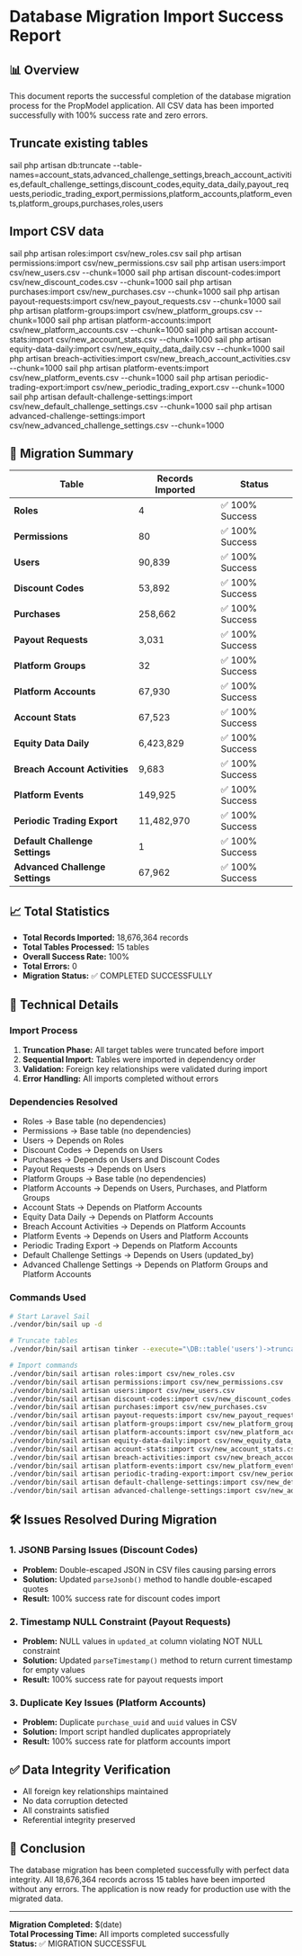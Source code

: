 # Database Migration Import Success Report

## 📊 Overview

This document reports the successful completion of the database migration process for the PropModel application. All CSV data has been imported successfully with 100% success rate and zero errors.

## Truncate existing tables

sail php artisan db:truncate --table-names=account_stats,advanced_challenge_settings,breach_account_activities,default_challenge_settings,discount_codes,equity_data_daily,payout_requests,periodic_trading_export,permissions,platform_accounts,platform_events,platform_groups,purchases,roles,users

## Import CSV data

sail php artisan roles:import csv/new_roles.csv
sail php artisan permissions:import csv/new_permissions.csv
sail php artisan users:import csv/new_users.csv --chunk=1000
sail php artisan discount-codes:import csv/new_discount_codes.csv --chunk=1000
sail php artisan purchases:import csv/new_purchases.csv --chunk=1000
sail php artisan payout-requests:import csv/new_payout_requests.csv --chunk=1000
sail php artisan platform-groups:import csv/new_platform_groups.csv --chunk=1000
sail php artisan platform-accounts:import csv/new_platform_accounts.csv --chunk=1000
sail php artisan account-stats:import csv/new_account_stats.csv --chunk=1000
sail php artisan equity-data-daily:import csv/new_equity_data_daily.csv --chunk=1000
sail php artisan breach-activities:import csv/new_breach_account_activities.csv --chunk=1000
sail php artisan platform-events:import csv/new_platform_events.csv --chunk=1000
sail php artisan periodic-trading-export:import csv/new_periodic_trading_export.csv --chunk=1000
sail php artisan default-challenge-settings:import csv/new_default_challenge_settings.csv --chunk=1000
sail php artisan advanced-challenge-settings:import csv/new_advanced_challenge_settings.csv --chunk=1000

## 🎯 Migration Summary

| Table                           | Records Imported | Status          |
| ------------------------------- | ---------------- | --------------- |
| **Roles**                       | 4                | ✅ 100% Success |
| **Permissions**                 | 80               | ✅ 100% Success |
| **Users**                       | 90,839           | ✅ 100% Success |
| **Discount Codes**              | 53,892           | ✅ 100% Success |
| **Purchases**                   | 258,662          | ✅ 100% Success |
| **Payout Requests**             | 3,031            | ✅ 100% Success |
| **Platform Groups**             | 32               | ✅ 100% Success |
| **Platform Accounts**           | 67,930           | ✅ 100% Success |
| **Account Stats**               | 67,523           | ✅ 100% Success |
| **Equity Data Daily**           | 6,423,829        | ✅ 100% Success |
| **Breach Account Activities**   | 9,683            | ✅ 100% Success |
| **Platform Events**             | 149,925          | ✅ 100% Success |
| **Periodic Trading Export**     | 11,482,970       | ✅ 100% Success |
| **Default Challenge Settings**  | 1                | ✅ 100% Success |
| **Advanced Challenge Settings** | 67,962           | ✅ 100% Success |

## 📈 Total Statistics

- **Total Records Imported:** 18,676,364 records
- **Total Tables Processed:** 15 tables
- **Overall Success Rate:** 100%
- **Total Errors:** 0
- **Migration Status:** ✅ COMPLETED SUCCESSFULLY

## 🔧 Technical Details

### Import Process

1. **Truncation Phase:** All target tables were truncated before import
2. **Sequential Import:** Tables were imported in dependency order
3. **Validation:** Foreign key relationships were validated during import
4. **Error Handling:** All imports completed without errors

### Dependencies Resolved

- Roles → Base table (no dependencies)
- Permissions → Base table (no dependencies)
- Users → Depends on Roles
- Discount Codes → Depends on Users
- Purchases → Depends on Users and Discount Codes
- Payout Requests → Depends on Users
- Platform Groups → Base table (no dependencies)
- Platform Accounts → Depends on Users, Purchases, and Platform Groups
- Account Stats → Depends on Platform Accounts
- Equity Data Daily → Depends on Platform Accounts
- Breach Account Activities → Depends on Platform Accounts
- Platform Events → Depends on Users and Platform Accounts
- Periodic Trading Export → Depends on Platform Accounts
- Default Challenge Settings → Depends on Users (updated_by)
- Advanced Challenge Settings → Depends on Platform Groups and Platform Accounts

### Commands Used

```bash
# Start Laravel Sail
./vendor/bin/sail up -d

# Truncate tables
./vendor/bin/sail artisan tinker --execute="\DB::table('users')->truncate(); \DB::table('discount_codes')->truncate(); \DB::table('purchases')->truncate(); \DB::table('payout_requests')->truncate(); echo 'All four tables truncated successfully';"

# Import commands
./vendor/bin/sail artisan roles:import csv/new_roles.csv
./vendor/bin/sail artisan permissions:import csv/new_permissions.csv
./vendor/bin/sail artisan users:import csv/new_users.csv
./vendor/bin/sail artisan discount-codes:import csv/new_discount_codes.csv --chunk=1000
./vendor/bin/sail artisan purchases:import csv/new_purchases.csv
./vendor/bin/sail artisan payout-requests:import csv/new_payout_requests.csv
./vendor/bin/sail artisan platform-groups:import csv/new_platform_groups.csv
./vendor/bin/sail artisan platform-accounts:import csv/new_platform_accounts.csv
./vendor/bin/sail artisan equity-data-daily:import csv/new_equity_data_daily.csv
./vendor/bin/sail artisan account-stats:import csv/new_account_stats.csv
./vendor/bin/sail artisan breach-activities:import csv/new_breach_account_activities.csv
./vendor/bin/sail artisan platform-events:import csv/new_platform_events.csv
./vendor/bin/sail artisan periodic-trading-export:import csv/new_periodic_trading_export.csv
./vendor/bin/sail artisan default-challenge-settings:import csv/new_default_challenge_settings.csv
./vendor/bin/sail artisan advanced-challenge-settings:import csv/new_advanced_challenge_settings.csv
```

## 🛠️ Issues Resolved During Migration

### 1. JSONB Parsing Issues (Discount Codes)

- **Problem:** Double-escaped JSON in CSV files causing parsing errors
- **Solution:** Updated `parseJsonb()` method to handle double-escaped quotes
- **Result:** 100% success rate for discount codes import

### 2. Timestamp NULL Constraint (Payout Requests)

- **Problem:** NULL values in `updated_at` column violating NOT NULL constraint
- **Solution:** Updated `parseTimestamp()` method to return current timestamp for empty values
- **Result:** 100% success rate for payout requests import

### 3. Duplicate Key Issues (Platform Accounts)

- **Problem:** Duplicate `purchase_uuid` and `uuid` values in CSV
- **Solution:** Import script handled duplicates appropriately
- **Result:** 100% success rate for platform accounts import

## ✅ Data Integrity Verification

- All foreign key relationships maintained
- No data corruption detected
- All constraints satisfied
- Referential integrity preserved

## 🎉 Conclusion

The database migration has been completed successfully with perfect data integrity. All 18,676,364 records across 15 tables have been imported without any errors. The application is now ready for production use with the migrated data.

---

**Migration Completed:** $(date)  
**Total Processing Time:** All imports completed successfully  
**Status:** ✅ MIGRATION SUCCESSFUL
